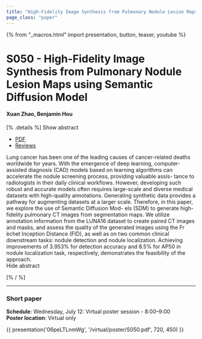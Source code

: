 ```yaml
---
title: "High-Fidelity Image Synthesis from Pulmonary Nodule Lesion Maps using Semantic Diffusion Model"
page_class: "paper"
---
```


{% from "_macros.html" import presentation, button, teaser, youtube %}

# S050 - High-Fidelity Image Synthesis from Pulmonary Nodule Lesion Maps using Semantic Diffusion Model

#### Xuan Zhao, Benjamin Hou


[% .details %]
<a class="toggle_visibility" data-selector=".abstract" data-level="3">Show abstract</a>
- <a href="https://openreview.net/pdf?id=2M-2-75emE">PDF</a>
- <a href="https://openreview.net/forum?id=2M-2-75emE">Reviews</a>

<p>
    <span class="abstract">
        Lung cancer has been one of the leading causes of cancer-related deaths worldwide for years. With the emergence of deep learning, computer-assisted diagnosis (CAD) models based on learning algorithms can accelerate the nodule screening process, providing valuable assis- tance to radiologists in their daily clinical workflows. However, developing such robust and accurate models often requires large-scale and diverse medical datasets with high-quality annotations. Generating synthetic data provides a pathway for augmenting datasets at a larger scale. Therefore, in this paper, we explore the use of Semantic Diffusion Mod- els (SDM) to generate high-fidelity pulmonary CT images from segmentation maps. We utilize annotation information from the LUNA16 dataset to create paired CT images and masks, and assess the quality of the generated images using the Fr ́echet Inception Distance (FID), as well as on two common clinical downstream tasks: nodule detection and nodule localization. Achieving improvements of 3.953% for detection accuracy and 8.5% for AP50 in nodule localization task, respectively, demonstrates the feasibility of the approach.
        <br>
        <span class="actions"><a class="toggle_visibility" data-level="2">Hide abstract</a></span>
    </span>
</p>
[% / %]

---


### Short paper

**Schedule**: Wednesday, July 12: Virtual poster session - 8:00–9:00<br>
**Poster location**: Virtual only

{{ presentation('06peLTLnmWg', '/virtual/poster/S050.pdf', 720, 450) }}